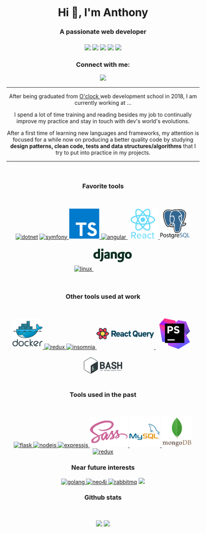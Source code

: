 <h1 align="center">Hi 👋, I'm Anthony</h1>
<h3 align="center">A passionate web developer</h3>

<h3 align="center">
<img src="https://img.shields.io/badge/-CSharp-purple?style=flat&logo=c%23"/>
<img src="https://img.shields.io/badge/-PHP-blue?style=flat&logo=php"/>

<img src="https://img.shields.io/badge/-Typescript-lightgrey?style=flat&logo=typescript"/>
<img src="https://img.shields.io/badge/-Javascript-orange?style=flat&logo=javascript">
<img src="https://img.shields.io/badge/-Python-green?style=flat&logo=python"/>
</h3>

<h3 align="center">Connect with me:</h3>
<p align="center">
<a href="https://linkedin.com/in/anthony-paulin"><img src="https://img.shields.io/badge/-LinkedIn-blue?logo=linkedin&style=for-the-badge"/></a>
</p>

---

<p align="center">
After being graduated from <a href="https://oclock.io" target="_blank" rel="noopener noreferrer"> O'clock </a> web development school in 2018, I am currently working at  ...</p>
<p align="center">
I spend a lot of time training and reading besides my job to continually improve my practice and stay in touch with dev's world's evolutions.
</p>
<p align="center">
After a first time of learning new languages and frameworks, my attention is focused for a while now on producing a better quality code by studying <strong>design patterns, clean code, tests and data structures/algorithms</strong> that I try to put into practice in my projects.

</p>

---

<br/>
<h3 align="center" id="tools"><b> Favorite tools</b></h3>
<br/>
<p align="center">
<a href="https://dotnet.microsoft.com/en-us/apps/aspnet" target="_blank" rel="noreferrer"> <img src="https://www.vectorlogo.zone/logos/dotnet/dotnet-official.svg" alt="dotnet" width="80" height="80"/></a>
<a href="https://symfony.com" target="_blank" rel="noreferrer"> <img src="https://symfony.com/logos/symfony_black_03.svg" alt="symfony" width="80" height="80"/> </a>  <a href="https://www.typescriptlang.org/" target="_blank" rel="noreferrer"> <img src="https://raw.githubusercontent.com/devicons/devicon/master/icons/typescript/typescript-original.svg" alt="typescript" width="80" height="80"/> </a>
<a href="https://angular.dev/" target="_blank" rel="noreferrer"> <img src="https://www.vectorlogo.zone/logos/angular/angular-icon.svg" alt="angular" width="80" height="80"/> </a>
<a href="https://reactjs.org/" target="_blank" rel="noreferrer"> <img src="https://raw.githubusercontent.com/devicons/devicon/master/icons/react/react-original-wordmark.svg" alt="react" width="80" height="80"/> </a> <a href="https://www.postgresql.org" target="_blank" rel="noreferrer"> <img src="https://raw.githubusercontent.com/devicons/devicon/master/icons/postgresql/postgresql-original-wordmark.svg" alt="postgresql" width="80" height="80"/> </a> 
<a href="https://www.linux.org/" target="_blank" rel="noreferrer"> <img src="https://www.vectorlogo.zone/logos/linux/linux-ar21.svg" alt="linux" width="100" height="80"/> </a>
<a href="" target="_blank" rel="noreferrer"> <svg xmlns="http://www.w3.org/2000/svg" width="100" height="80" viewBox="0 0 512 179"><path fill="#092E20" d="M386.892 41.423c12.001 0 23.093 1.271 36.548 3.998l-9.588 20.198c-7.455-1.455-.597-.195-6.23-.74v2.91l.362 11.816l.18 15.274c.182 3.817.182 7.636.365 11.454v7.637c0 24.001-2 35.273-8 44.545c-8.727 13.638-23.819 20.365-45.273 20.365c-10.91 0-20.363-1.636-30.183-5.455v-25.818h.002c9.82 5.09 19.637 7.453 30 7.453c18.363 0 26.182-7.453 26.182-25.273v-.545c-5.454 2.726-10.91 3.818-18.181 3.818c-24.546 0-40.185-16.182-40.185-41.818c0-31.821 23.093-49.82 64-49.82ZM132.91 43.24v64.909c0 22.365-1.637 33.091-6.545 42.365c-4.547 8.91-10.548 14.545-22.91 20.728l-26.001-12.364c12.364-5.818 18.363-10.907 22.181-18.729c4.001-8 5.275-17.273 5.275-41.636V43.241h28Zm333.998-2.364c28 0 45.092 17.638 45.092 46.183c0 29.275-17.817 47.638-46.183 47.638c-28.002 0-45.275-17.637-45.275-46c.002-29.458 17.821-47.82 46.366-47.82Zm-279.993.365c14.364 0 23.818 3.817 28 11.272c2.363 4.182 3.09 9.636 3.09 21.274v56.908c-12.547 1.818-28.364 3.092-40 3.092c-23.454 0-34.002-8.185-34.002-26.365c0-19.638 14-28.728 48.366-31.638v-6.182c0-5.09-2.545-6.907-9.637-6.907c-10.363 0-22 2.908-32.91 8.546V49.604c12.366-5.816 24.183-8.362 37.093-8.362ZM88.365 0v129.607c-14.363 2.727-24.91 3.818-36.363 3.818C17.818 133.425 0 117.97 0 88.333c0-28.546 18.91-47.09 48.183-47.09c4.545 0 8 .362 12.182 1.453V0h28Zm187.278 41.242c14.364 0 24.728 3.272 30.912 9.636c5.818 5.999 7.635 12.544 7.635 26.546v54.909h-28.001V78.515c0-10.727-3.636-14.729-13.636-14.729c-3.818 0-7.272.364-12.91 2v66.547h-28V47.604c16.545-4.363 30.181-6.362 44-6.362Zm-82.001 52.909c-18.547 1.818-24.547 4.728-24.547 12c0 5.454 3.456 8 11.092 8c4.182 0 8-.363 13.455-1.272V94.151Zm272.904-30.728c-11.093 0-17.459 8.91-17.459 24.363c.002 15.456 6.366 24.365 17.273 24.365c10.73 0 17.094-8.91 17.094-24.365c0-15.272-6.183-24.363-16.908-24.363Zm-415.635.363c-14.182 0-22.365 8.728-22.365 24c0 14.91 7.82 23.092 22.183 23.092c3.09 0 5.636-.182 9.636-.726V65.24c-3.273-1.09-6-1.454-9.454-1.454Zm310.71 4.18c-6.725 3.82-10.182 10.73-10.182 20.547c0 14.002 6.911 22.001 19.274 22.001c3.818 0 6.91-.728 10.545-1.818v-9.635c0-3.273-.18-6.911-.18-10.728l-.181-12.909l-.183-9.273v-2.183h-2.91c-5.453-.182-11.817 1.272-16.182 3.999ZM132.91.15v28.728h-28V.149h28Z"/></svg> </a>

</p>
<br/>
<h3 align="center"><b>Other tools used at work</b></h3>
<br/>
<p align="center">
 <a href="https://www.docker.com/" target="_blank" rel="noreferrer"> <img src="https://raw.githubusercontent.com/devicons/devicon/master/icons/docker/docker-original-wordmark.svg" alt="docker" width="80" height="80"/> </a> 
 </a>
 <a href="https://redux.js.org" target="_blank" rel="noreferrer"> <img src="https://raw.githubusercontent.com/prplx/svg-logos/5585531d45d294869c4eaab4d7cf2e9c167710a9/svg/redux.svg" alt="redux" width="80" height="80"/> </a>
<a href="https://insomnia.rest/" target="_blank" rel="noreferrer"> <img src="https://raw.githubusercontent.com/get-icon/geticon/master/icons/insomnia.svg" alt="insomnia" width="60" height="80"/> </a>
<a href="https://tanstack.com/query/latest" target="_blank" rel="noopener noreferrer"> <svg xmlns="http://www.w3.org/2000/svg" width="150" height="80" viewBox="0 0 512 100"><path fill="#00435B" d="m68.848 62.096l-2.14 3.716a3.612 3.612 0 0 1-3.13 1.809H47.184a3.612 3.612 0 0 1-3.13-1.81l-2.14-3.715h26.934Zm5.99-10.403l-3.773 6.552H39.697l-3.774-6.552H74.84Zm-3.634-10.172l3.64 6.322H35.918l3.641-6.322h31.646Zm-7.626-9.617c1.291 0 2.485.69 3.13 1.81l2.278 3.956h-27.21l2.278-3.956a3.612 3.612 0 0 1 3.13-1.81h16.394Z"/><path fill="#002B3B" d="M23.325 30.18c-1.816-8.806-2.206-15.56-1.032-20.464c.698-2.917 1.975-5.296 3.916-7.013C28.258.891 30.849.001 33.759.001c4.802 0 9.85 2.19 15.245 6.35c2.2 1.697 4.484 3.742 6.856 6.137c.188-.243.402-.473.64-.685C63.204 5.828 68.85 2.115 73.678.684c2.87-.851 5.566-.932 8.02-.106c2.592.872 4.656 2.674 6.113 5.199c2.404 4.167 3.038 9.642 2.142 16.402c-.366 2.756-.99 5.757-1.873 9.01c.333.04.667.113.997.223c8.508 2.82 14.532 5.851 18.18 9.316c2.17 2.061 3.587 4.356 4.099 6.897c.54 2.681.013 5.37-1.442 7.894c-2.399 4.16-6.81 7.442-13.096 10.041c-2.524 1.044-5.38 1.989-8.57 2.839c.146.329.259.678.334 1.044c1.816 8.806 2.206 15.56 1.032 20.464c-.698 2.917-1.974 5.296-3.915 7.013c-2.049 1.812-4.64 2.702-7.55 2.702c-4.802 0-9.85-2.19-15.245-6.35c-2.224-1.715-4.533-3.786-6.932-6.213c-.246.386-.55.745-.908 1.064c-6.705 5.975-12.35 9.688-17.18 11.12c-2.87.85-5.566.932-8.02.106c-2.591-.872-4.656-2.675-6.113-5.2c-2.403-4.166-3.037-9.641-2.141-16.401c.378-2.856 1.035-5.975 1.969-9.364a5.113 5.113 0 0 1-1.094-.234c-8.508-2.82-14.532-5.85-18.179-9.316c-2.17-2.061-3.587-4.356-4.1-6.897c-.54-2.681-.013-5.37 1.442-7.894c2.4-4.16 6.811-7.442 13.097-10.04c2.598-1.076 5.55-2.046 8.855-2.916a5.147 5.147 0 0 1-.276-.907Z"/><path fill="#FF4154" d="M82.648 70.309a1.605 1.605 0 0 1 1.845 1.224l.01.05l.09.467c2.925 15.374.865 23.06-6.179 23.06c-6.891 0-15.664-6.558-26.319-19.677a1.606 1.606 0 0 1 1.21-2.616h.05l.562.003c4.483.024 8.841-.132 13.075-.469c4.998-.398 10.216-1.078 15.656-2.042ZM34.274 58.688l.027.045l.281.492a156.013 156.013 0 0 0 7.052 11.168c2.88 4.149 6.117 8.349 9.714 12.6a1.605 1.605 0 0 1-.135 2.215l-.04.037l-.363.311c-11.9 10.196-19.634 12.232-23.203 6.107c-3.494-5.996-2.227-16.898 3.8-32.706a1.605 1.605 0 0 1 2.867-.27Zm54.413-22.685l.048.016l.448.154c14.689 5.11 20.27 10.725 16.742 16.846c-3.45 5.986-13.48 10.345-30.088 13.076a1.605 1.605 0 0 1-1.644-2.398a156.706 156.706 0 0 0 6.427-12.079c2.162-4.543 4.19-9.42 6.086-14.63a1.605 1.605 0 0 1 1.932-1l.049.015ZM36.802 33.43c.764.45 1.02 1.433.57 2.197a156.706 156.706 0 0 0-6.427 12.08c-2.162 4.543-4.191 9.42-6.087 14.63a1.605 1.605 0 0 1-1.98.985l-.049-.016l-.448-.155C7.693 58.041 2.112 52.427 5.64 46.306C9.09 40.319 19.119 35.96 35.728 33.23c.37-.06.75.01 1.074.2ZM83.958 8.264c3.493 5.996 2.227 16.897-3.8 32.705a1.605 1.605 0 0 1-2.867.27l-.027-.046l-.282-.491a156.013 156.013 0 0 0-7.051-11.168c-2.88-4.15-6.118-8.35-9.714-12.601a1.605 1.605 0 0 1 .134-2.215l.041-.036l.362-.312C72.654 4.174 80.39 2.14 83.958 8.264ZM33.752 4.615c6.892 0 15.665 6.56 26.32 19.677a1.606 1.606 0 0 1-1.211 2.617h-.05l-.561-.003c-4.483-.025-8.842.132-13.076.469c-4.997.397-10.216 1.078-15.656 2.042a1.605 1.605 0 0 1-1.845-1.224l-.01-.05l-.09-.468c-2.925-15.373-.865-23.06 6.18-23.06Z"/><path fill="#FFD94C" d="M48.502 32.105h13.761a5.618 5.618 0 0 1 4.873 2.822l6.91 12.04a5.618 5.618 0 0 1 0 5.592l-6.91 12.04a5.618 5.618 0 0 1-4.873 2.821h-13.76a5.618 5.618 0 0 1-4.874-2.821l-6.909-12.04a5.618 5.618 0 0 1 0-5.593l6.91-12.04a5.618 5.618 0 0 1 4.872-2.821Zm11.664 3.634a5.618 5.618 0 0 1 4.874 2.824l4.818 8.406a5.618 5.618 0 0 1 0 5.588l-4.818 8.405a5.618 5.618 0 0 1-4.874 2.825H50.6a5.618 5.618 0 0 1-4.875-2.825l-4.818-8.405a5.618 5.618 0 0 1 0-5.588l4.818-8.406A5.618 5.618 0 0 1 50.6 35.74h9.566Zm-2.26 3.974H52.86a5.618 5.618 0 0 0-4.871 2.82l-2.546 4.43a5.618 5.618 0 0 0 0 5.599l2.546 4.43a5.618 5.618 0 0 0 4.871 2.82h5.045a5.618 5.618 0 0 0 4.872-2.82l2.546-4.43a5.618 5.618 0 0 0 0-5.598l-2.546-4.432a5.618 5.618 0 0 0-4.872-2.819Zm-2.177 3.804a5.618 5.618 0 0 1 4.869 2.816l.361.627a5.618 5.618 0 0 1 0 5.605l-.361.627a5.618 5.618 0 0 1-4.87 2.816h-.691a5.618 5.618 0 0 1-4.87-2.816l-.36-.627a5.618 5.618 0 0 1 0-5.605l.36-.627a5.618 5.618 0 0 1 4.87-2.816h.692Zm-.345 3.747a2.5 2.5 0 0 0-2.167 3.748a2.5 2.5 0 0 0 4.33-2.498a2.5 2.5 0 0 0-2.163-1.25Zm-20.269 2.499h4.498"/><path fill="#00435B" d="M143.932 76.048V57.661h10.05l9.454 18.387h12.655l-9.752-20.1c2.928-1.19 5.236-3.25 6.923-6.178c1.688-2.928 2.531-5.93 2.531-9.008c0-4.962-1.402-9.007-4.206-12.134c-2.804-3.126-7.332-4.69-13.586-4.69h-25.385v52.11h11.316Zm14.218-29.107h-14.218V34.658h14.218c2.085 0 3.586.583 4.504 1.75c.918 1.166 1.377 2.617 1.377 4.354c0 4.12-1.96 6.18-5.88 6.18Zm34.879 30c6.055 0 10.993-2.307 14.814-6.922l-6.253-6.254c-2.233 2.68-5.087 4.02-8.561 4.02c-2.134 0-3.896-.583-5.285-1.75c-1.39-1.165-2.135-2.94-2.234-5.322h24.343c.199-1.29.298-3.151.298-5.583c0-5.856-1.588-10.323-4.764-13.4c-3.177-3.077-7.296-4.615-12.358-4.615c-5.558 0-9.963 1.786-13.214 5.36c-3.25 3.573-4.876 8.412-4.876 14.516c0 6.253 1.613 11.142 4.84 14.665c3.225 3.524 7.642 5.286 13.25 5.286Zm6.774-24.342h-14.218c.248-1.985.992-3.536 2.233-4.653c1.24-1.116 2.829-1.675 4.764-1.675c4.268 0 6.675 2.11 7.221 6.328Zm25.723 24.343c4.02 0 7.17-1.24 9.454-3.722v2.828h10.72V52.003c0-9.925-5.385-14.888-16.154-14.888c-6.204 0-11.638 1.588-16.304 4.764l3.35 8.263c4.02-2.68 8.09-4.02 12.21-4.02c1.935 0 3.448.46 4.54 1.377c1.092.919 1.638 2.246 1.638 3.983v2.085c-1.985-.894-4.764-1.34-8.338-1.34c-4.119 0-7.717 1.054-10.794 3.163c-3.077 2.11-4.616 5.125-4.616 9.045c0 4.02 1.328 7.11 3.983 9.269c2.655 2.158 6.092 3.238 10.31 3.238Zm2.084-9.082c-3.871 0-5.807-1.117-5.807-3.35c0-2.432 2.234-3.648 6.7-3.648c2.333 0 4.492.298 6.477.893v3.425c-2.233 1.786-4.69 2.68-7.37 2.68Zm38.824 9.082c8.636 0 14.219-4.293 16.75-12.879l-10.348-2.978c-1.141 3.673-3.275 5.51-6.402 5.51c-1.985 0-3.623-.882-4.913-2.644c-1.29-1.761-1.936-4.057-1.936-6.886c0-2.828.658-5.136 1.973-6.923c1.315-1.786 2.99-2.68 5.025-2.68c2.928 0 5.013 1.638 6.253 4.914l10.274-3.35c-2.482-7.941-8.04-11.911-16.676-11.911c-5.36 0-9.665 1.799-12.916 5.397c-3.25 3.598-4.876 8.45-4.876 14.553c0 6.204 1.613 11.068 4.84 14.591c3.225 3.524 7.543 5.286 12.952 5.286Zm31.678 0c3.424 0 6.303-.57 8.635-1.712l1.191-9.082c-2.183.992-4.367 1.488-6.55 1.488c-.596 0-1.105-.186-1.527-.558c-.421-.372-.632-.906-.632-1.6V47.462h8.263v-9.454h-8.263V22.3l-10.72 5.137v10.571h-5.211v9.454h5.21V66.52c0 6.948 3.202 10.422 9.604 10.422Zm59.038 5.136l8.337-5.36l-4.02-5.88c4.914-5.112 7.37-12.06 7.37-20.845c0-3.374-.434-6.6-1.303-9.677a30.987 30.987 0 0 0-3.908-8.598c-1.737-2.656-4.144-4.765-7.22-6.328c-3.078-1.563-6.626-2.345-10.646-2.345c-3.276 0-6.241.521-8.896 1.563c-2.655 1.042-4.851 2.444-6.588 4.206c-1.737 1.762-3.189 3.81-4.355 6.142a29.68 29.68 0 0 0-2.531 7.258a38.12 38.12 0 0 0-.782 7.78c0 2.68.26 5.272.782 7.779a29.68 29.68 0 0 0 2.53 7.258c1.167 2.332 2.619 4.38 4.356 6.141c1.737 1.762 3.933 3.164 6.588 4.206c2.655 1.043 5.62 1.564 8.896 1.564a26.96 26.96 0 0 0 7.22-.968l4.17 6.104Zm-11.39-16.08c-2.035 0-3.822-.483-5.36-1.451a9.935 9.935 0 0 1-3.573-3.871a20.59 20.59 0 0 1-1.861-5.1a25.667 25.667 0 0 1-.596-5.583c0-2.58.323-5.025.968-7.332c.645-2.308 1.873-4.343 3.685-6.105c1.811-1.761 4.057-2.642 6.737-2.642c2.68 0 4.913.856 6.7 2.568c1.786 1.712 3.002 3.722 3.647 6.03c.646 2.308.968 4.801.968 7.481c0 4.368-.794 7.891-2.382 10.571l-4.169-6.253l-8.412 5.434l4.243 6.18h-.372l-.223.074Zm39.42 10.944c4.565 0 8.04-1.464 10.422-4.392v3.498h10.794v-38.04h-10.794v19.95c0 2.929-.534 5.088-1.6 6.477c-1.068 1.39-2.743 2.085-5.026 2.085s-3.87-.695-4.764-2.085c-.893-1.39-1.34-3.598-1.34-6.625V38.008h-10.794v24.715c0 2.58.41 4.839 1.228 6.774c.819 1.936 1.898 3.425 3.238 4.467c1.34 1.042 2.73 1.8 4.169 2.27c1.44.472 2.928.708 4.467.708Zm42.993 0c6.054 0 10.992-2.308 14.814-6.923l-6.253-6.254c-2.234 2.68-5.087 4.02-8.561 4.02c-2.134 0-3.896-.583-5.286-1.75c-1.39-1.165-2.134-2.94-2.233-5.322h24.343c.198-1.29.298-3.151.298-5.583c0-5.856-1.588-10.323-4.765-13.4c-3.176-3.077-7.295-4.615-12.357-4.615c-5.559 0-9.963 1.786-13.214 5.36c-3.25 3.573-4.876 8.412-4.876 14.516c0 6.253 1.613 11.142 4.839 14.665c3.226 3.524 7.643 5.286 13.25 5.286Zm6.774-24.343h-14.219c.249-1.985.993-3.536 2.234-4.653c1.24-1.116 2.829-1.675 4.764-1.675c4.268 0 6.675 2.11 7.221 6.328Zm24.457 23.45V55.427c0-5.261 2.183-7.891 6.55-7.891c2.433 0 4.69.868 6.775 2.605l1.415-9.826c-2.035-2.134-4.542-3.201-7.52-3.201c-1.736 0-3.25.471-4.54 1.414s-2.184 1.91-2.68 2.903v-3.424h-10.795v38.04h10.795ZM491.75 90.49L512 38.008h-11.092l-7.668 20.323c-.546 1.489-.943 2.68-1.19 3.573c-.249-.893-.646-2.084-1.192-3.573l-7.742-20.323H471.95l14.367 37.594l-5.732 14.888h11.166Z"/></svg> </a>
<a><svg xmlns="http://www.w3.org/2000/svg" width="100" height="80" viewBox="0 0 256 256"><defs><linearGradient id="logosPhpstorm0" x1="40.196%" x2="55.577%" y1="64.058%" y2="47.965%"><stop offset="0%" stop-color="#AF1DF5"/><stop offset="21%" stop-color="#BC20E4"/><stop offset="63%" stop-color="#DD29B8"/><stop offset="100%" stop-color="#FF318C"/></linearGradient><linearGradient id="logosPhpstorm1" x1="42.885%" x2="63.378%" y1="78.603%" y2="-4.057%"><stop offset="2%" stop-color="#6B57FF"/><stop offset="42%" stop-color="#B74AF7"/><stop offset="75%" stop-color="#FF318C"/></linearGradient><linearGradient id="logosPhpstorm2" x1="73.258%" x2="32.049%" y1="102.209%" y2="-3.688%"><stop offset="0%" stop-color="#293896"/><stop offset="8%" stop-color="#3B3AA2"/><stop offset="29%" stop-color="#6740C0"/><stop offset="49%" stop-color="#8A44D8"/><stop offset="68%" stop-color="#A347E9"/><stop offset="86%" stop-color="#B249F3"/><stop offset="100%" stop-color="#B74AF7"/></linearGradient><linearGradient id="logosPhpstorm3" x1="62.87%" x2="39.747%" y1="72.446%" y2="45.568%"><stop offset="2%" stop-color="#6B57FF"/><stop offset="78%" stop-color="#B74AF7"/></linearGradient></defs><path fill="url(#logosPhpstorm0)" d="M141.307 45.013L132.773 19.2L43.68 0L0 49.413l48 24.56v-28.96z"/><path fill="url(#logosPhpstorm1)" d="m48 61.813l-48-12.4l24.4 146.56l23.52-.186z"/><path fill="url(#logosPhpstorm2)" d="M208 45.013h-83.493L158.053 15.2l64.64 12L256 109.973l-47.973 47.654z"/><path fill="url(#logosPhpstorm3)" d="M208.053 108.88L208 205.013H70.56l3.547 20.907L160.4 256l95.6-57.227z"/><path d="M47 43.771h162v162H47z"/><path fill="#FFF" d="M67.947 175.093h60v10h-60v-10Zm52.32-58.133l7.813-9.6a27.573 27.573 0 0 0 17.973 7.307c5.334 0 8.694-2.16 8.694-5.68v-.16c0-1.364-.343-2.46-1.422-3.451l-.242-.211a7.3 7.3 0 0 0-.557-.414l-.315-.204a11.058 11.058 0 0 0-.522-.302l-.382-.2a15.25 15.25 0 0 0-.201-.1l-.425-.198a20.305 20.305 0 0 0-.454-.198l-.484-.199a27.087 27.087 0 0 0-.254-.1l-.531-.198a34.56 34.56 0 0 0-.278-.1l-.58-.201l-.303-.101l-.63-.203l-.667-.205l-.702-.208c-.12-.035-.242-.07-.365-.104l-.758-.212l-.795-.215l-2.44-.633l-.766-.205l-1.126-.31l-.368-.105l-.728-.212l-.714-.215a67.125 67.125 0 0 1-.351-.11l-.694-.222l-.68-.226a50.843 50.843 0 0 1-.334-.116l-.658-.235l-.643-.24a23.119 23.119 0 0 1-.316-.124l-.622-.251l-.606-.259c-6.286-2.757-10.049-6.826-10.165-14.88l-.002-.573c0-10.792 8.59-17.981 20.68-18.131l.386-.003a34.667 34.667 0 0 1 22.347 7.654l-6.88 9.973a28.107 28.107 0 0 0-15.653-5.92c-5.067 0-7.734 2.32-7.734 5.333v.187c0 2.23.852 3.644 3.457 4.932l.414.197c.143.066.29.131.443.196l.472.195l.502.195l.533.195l.563.196l.596.198l.629.199l.662.202l1.057.308l1.137.318l1.219.328l1.303.341c.287.075.572.151.853.228l.836.232c.275.078.548.157.817.237l.8.242c.131.04.262.082.392.123l.772.25l.754.256c.372.13.737.262 1.096.397l.707.273c7.675 3.042 11.938 7.422 12.063 15.448l.003.554c0 11.947-9.12 18.667-22.106 18.667a38.27 38.27 0 0 1-25.52-9.627ZM68 65.333h24.533c14.15 0 22.786 8.312 22.958 20.354l.002.526c0 13.867-10.8 21.067-24.24 21.067h-9.92v17.973H68v-59.92Zm23.627 30.214c6.586 0 10.453-3.92 10.453-9.067v-.16c0-5.92-4.107-9.093-10.667-9.093h-10.08v18.32h10.294Z"/></svg></a>
<svg xmlns="http://www.w3.org/2000/svg" width="100" height="80" viewBox="0 0 512 217"><path fill="#FFF" d="M175.374 43.99L107.371 3.615a25.614 25.614 0 0 0-26.24 0L13.114 43.99A27.126 27.126 0 0 0 0 67.357v80.735a27.126 27.126 0 0 0 13.114 23.353l68.003 40.361a25.627 25.627 0 0 0 26.24 0l68.004-40.36a27.126 27.126 0 0 0 13.127-23.368V67.357a27.126 27.126 0 0 0-13.114-23.367Z"/><path fill="#2F3A3E" d="M175.374 43.99L107.371 3.615a25.614 25.614 0 0 0-26.24 0L13.114 43.99A27.126 27.126 0 0 0 0 67.357v80.735a27.126 27.126 0 0 0 13.114 23.353l68.003 40.361a25.627 25.627 0 0 0 26.24 0l68.004-40.36a27.126 27.126 0 0 0 13.127-23.368V67.357a27.126 27.126 0 0 0-13.114-23.367ZM83.5 207.68l-68.003-40.36a22.387 22.387 0 0 1-10.785-19.228V67.357a22.373 22.373 0 0 1 10.785-19.228L83.5 7.755a20.97 20.97 0 0 1 21.488 0l67.949 40.374A22.237 22.237 0 0 1 183.38 63.68c-2.26-4.807-7.34-6.128-13.263-2.723l-64.286 39.816c-8.02 4.67-13.93 9.94-13.944 19.608v79.279c0 5.787 2.329 9.532 5.924 10.635c-1.177.215-2.371.33-3.568.34A21.066 21.066 0 0 1 83.5 207.68Z"/><path fill="#3AB14A" d="m157.55 155.895l-16.94 10.13a1.24 1.24 0 0 0-.776 1.104v4.452c0 .545.368.763.817.504l17.198-10.458c.421-.315.623-.846.518-1.361v-3.909c-.014-.503-.409-.721-.817-.462Z"/><path fill="#FFF" d="M121.492 118.597c.544-.272.994 0 1.007.777l.055 5.91a10.894 10.894 0 0 1 6.509-.79c.422.109.599.68.436 1.361l-1.294 5.188c-.098.392-.3.75-.586 1.035c-.1.1-.215.182-.34.245a.776.776 0 0 1-.504.082a8.633 8.633 0 0 0-6.277 1.008a7.884 7.884 0 0 0-4.644 6.985c0 2.724 1.362 3.473 6.114 3.554c6.278.11 9.001 2.846 9.07 9.178a22.509 22.509 0 0 1-8.334 16.98l.109 5.802a2.124 2.124 0 0 1-.994 1.77l-3.432 1.974c-.545.273-.994 0-1.008-.762v-5.706c-2.94 1.226-5.923 1.512-7.83.75c-.353-.137-.517-.668-.367-1.28l1.24-5.243a2.18 2.18 0 0 1 .612-1.09c.097-.093.207-.17.327-.231a.68.68 0 0 1 .558 0a9.532 9.532 0 0 0 7.203-.913a9.423 9.423 0 0 0 5.325-8.17c0-2.941-1.62-4.167-5.447-4.194c-4.943 0-9.532-.953-9.627-8.17a21.106 21.106 0 0 1 7.98-16.15l-.246-5.937a2.11 2.11 0 0 1 .994-1.797l3.39-2.166Z"/><path fill="#2F3A3E" d="M390.646 61.352a40.415 40.415 0 0 1 24.442.34a35.908 35.908 0 0 1 10.894 5.869a29.63 29.63 0 0 1 7.707 9.273a27.003 27.003 0 0 1 3.078 12.255a3.186 3.186 0 0 1-.98 2.356a3.527 3.527 0 0 1-2.452.98h-11.942a3.39 3.39 0 0 1-3.418-2.859a20.262 20.262 0 0 0-1.675-5.923a13.78 13.78 0 0 0-3.09-4.276a13.617 13.617 0 0 0-4.535-2.724a19.908 19.908 0 0 0-11.724-.245a14.42 14.42 0 0 0-4.562 2.152a10.267 10.267 0 0 0-3.01 3.363a9.083 9.083 0 0 0-1.075 4.562a7.421 7.421 0 0 0 1.361 4.466a13.753 13.753 0 0 0 3.977 3.527a30.352 30.352 0 0 0 5.8 2.724a153.55 153.55 0 0 0 6.414 2.042a114.17 114.17 0 0 1 7.095 2.383a62.788 62.788 0 0 1 7.067 3.146a46.066 46.066 0 0 1 6.454 4.085a29.454 29.454 0 0 1 5.447 5.365a24.647 24.647 0 0 1 3.8 6.686a23.843 23.843 0 0 1 1.36 8.17a22.032 22.032 0 0 1-3.213 11.901a27.384 27.384 0 0 1-8.047 8.266a36.357 36.357 0 0 1-10.894 4.834a45.917 45.917 0 0 1-11.874 1.58a44.323 44.323 0 0 1-13.004-1.948a38.59 38.59 0 0 1-11.507-5.692a30.938 30.938 0 0 1-8.415-9.232a25.872 25.872 0 0 1-3.527-12.61a3.187 3.187 0 0 1 .967-2.369a3.527 3.527 0 0 1 2.465-.994h11.887a3.39 3.39 0 0 1 3.418 2.846a17.253 17.253 0 0 0 1.947 6.087a14.557 14.557 0 0 0 3.69 4.344a15.918 15.918 0 0 0 5.243 2.723a24.729 24.729 0 0 0 12.678.245a15.129 15.129 0 0 0 4.78-2.029a10.744 10.744 0 0 0 3.226-3.295a8.252 8.252 0 0 0 1.144-4.507a8.388 8.388 0 0 0-1.361-4.943a13.263 13.263 0 0 0-4.017-3.759a29.63 29.63 0 0 0-5.924-2.805c-2.36-.826-4.63-1.57-6.808-2.233c-3.364-.98-6.74-2.26-10.172-3.704a46.992 46.992 0 0 1-9.845-5.555a29.821 29.821 0 0 1-7.585-8.157a21.188 21.188 0 0 1-3.091-11.452a22.59 22.59 0 0 1 3.05-11.642a27.915 27.915 0 0 1 7.735-8.47a35.023 35.023 0 0 1 10.62-5.147Zm-60.95-.437a3.42 3.42 0 0 1 3.282 2.275l28.963 87.026a3.146 3.146 0 0 1-.504 2.928a3.502 3.502 0 0 1-2.723 1.362h-11.56a3.419 3.419 0 0 1-3.296-2.315l-6.482-20.222h-25.464l-6.604 20.235a3.433 3.433 0 0 1-3.282 2.302h-11.629a3.502 3.502 0 0 1-2.723-1.362a3.132 3.132 0 0 1-.49-2.928l29.549-87.04a3.433 3.433 0 0 1 3.268-2.26Zm130.131.001a3.364 3.364 0 0 1 3.261 3.268v34.151h30.652V64.184a3.363 3.363 0 0 1 3.445-3.268h11.187a3.364 3.364 0 0 1 3.261 3.268v87.04a3.363 3.363 0 0 1-3.445 3.268h-11.187a3.364 3.364 0 0 1-3.26-3.268v-36.957h-30.653v36.957a3.363 3.363 0 0 1-3.445 3.268h-11.078a3.364 3.364 0 0 1-3.26-3.268v-87.04a3.363 3.363 0 0 1 3.445-3.268Zm-213.767-.014c4.026.038 8.034.545 11.942 1.512a34.11 34.11 0 0 1 10.717 4.643a24.742 24.742 0 0 1 7.775 8.28a23.367 23.367 0 0 1 2.874 12.064a20.534 20.534 0 0 1-4.957 13.304a24.143 24.143 0 0 1-4.93 4.357l.872.518a24.797 24.797 0 0 1 6.073 5.27a23.585 23.585 0 0 1 4.017 6.944a24.102 24.102 0 0 1 1.362 8.306a25 25 0 0 1-2.832 12.256a26.934 26.934 0 0 1-7.667 8.878a35.01 35.01 0 0 1-10.784 5.352a43.997 43.997 0 0 1-12.365 1.892h-29.515a3.364 3.364 0 0 1-3.26-3.268V64.17a3.363 3.363 0 0 1 3.444-3.268Zm2.914 52.889h-14.978v24.783h14.46a19.064 19.064 0 0 0 5.76-.98a15.946 15.946 0 0 0 4.753-2.52a11.18 11.18 0 0 0 3.091-3.758a10.989 10.989 0 0 0 1.13-5.08c.076-1.8-.265-3.594-.994-5.242a10.812 10.812 0 0 0-2.873-3.745a13.617 13.617 0 0 0-4.466-2.45a20.534 20.534 0 0 0-5.883-1.008Zm75.874-21.379l-7.57 23.34h14.978l-7.408-23.34Zm-78.488-15.51h-12.405V98.05h12.773a20.426 20.426 0 0 0 5.446-.844a14.979 14.979 0 0 0 4.535-2.179a10.69 10.69 0 0 0 3.036-3.322a8.443 8.443 0 0 0 1.035-4.398a9.273 9.273 0 0 0-1.062-4.644a9.014 9.014 0 0 0-2.9-3.09a14.339 14.339 0 0 0-4.603-1.935a27.234 27.234 0 0 0-5.855-.735Zm46.134 92.514c.422.554.736 1.182.926 1.852a7.78 7.78 0 0 1 .313 2.192l-.013 1.648c0 .742-.105 1.48-.313 2.192a5.665 5.665 0 0 1-.913 1.852a4.494 4.494 0 0 1-1.525 1.28a4.616 4.616 0 0 1-2.151.477a4.344 4.344 0 0 1-3.622-1.757a5.692 5.692 0 0 1-.9-1.852a7.803 7.803 0 0 1-.299-2.192v-1.648c0-.497.045-.994.136-1.484c.084-.466.217-.923.395-1.361c.175-.42.4-.818.668-1.185c.257-.36.57-.677.926-.94a4.33 4.33 0 0 1 1.211-.613a4.79 4.79 0 0 1 1.485-.217a4.453 4.453 0 0 1 3.676 1.756Zm160.26-1.743a5.736 5.736 0 0 1 1.824.286a4.78 4.78 0 0 1 1.484.804c.418.338.762.76 1.008 1.239c.25.494.38 1.04.38 1.593h-2.232a2.955 2.955 0 0 0-.218-.885c-.113-.264-.28-.5-.49-.695a2.138 2.138 0 0 0-.763-.449a3.077 3.077 0 0 0-1.035-.163a3.363 3.363 0 0 0-.926.122c-.266.076-.515.2-.735.368a1.73 1.73 0 0 0-.49.572a1.62 1.62 0 0 0-.177.762c0 .278.086.549.245.776c.17.234.382.433.626.586c.282.179.584.325.899.436c.336.118.69.227 1.062.327c.554.154 1.096.35 1.62.585c.49.218.949.502 1.362.844c.379.314.693.698.926 1.13c.236.46.353.97.34 1.485c.011.529-.12 1.05-.38 1.511c-.255.44-.604.816-1.022 1.103a4.793 4.793 0 0 1-1.484.667a6.813 6.813 0 0 1-1.77.232a6.682 6.682 0 0 1-1.24-.109a5.828 5.828 0 0 1-1.17-.34a5.202 5.202 0 0 1-1.05-.572a4.153 4.153 0 0 1-.843-.79a3.54 3.54 0 0 1-.777-2.22h2.247c.023.355.116.702.273 1.022c.143.282.347.529.599.721a2.6 2.6 0 0 0 .871.436c.359.102.73.153 1.103.15c.317.003.632-.033.94-.11c.272-.067.53-.182.762-.34c.213-.144.39-.335.518-.558a1.51 1.51 0 0 0 .163-.79a1.593 1.593 0 0 0-.204-.803a1.988 1.988 0 0 0-.572-.613a3.935 3.935 0 0 0-.872-.463a9.807 9.807 0 0 0-1.103-.367a12.964 12.964 0 0 1-1.58-.545a6.182 6.182 0 0 1-1.36-.803a3.963 3.963 0 0 1-.995-1.103a2.805 2.805 0 0 1-.381-1.471a2.955 2.955 0 0 1 .381-1.498c.253-.44.596-.82 1.008-1.117a4.793 4.793 0 0 1 1.47-.708a6.2 6.2 0 0 1 1.757-.245Zm-68.4-.027a6.019 6.019 0 0 1 1.88.272c.5.173.963.441 1.362.79c.399.351.72.783.94 1.267a5.08 5.08 0 0 1 .435 1.66h-2.192a4.003 4.003 0 0 0-.26-.939a2.165 2.165 0 0 0-.476-.708a2.002 2.002 0 0 0-.721-.45a2.9 2.9 0 0 0-1.008-.149a2.16 2.16 0 0 0-1.212.327a2.723 2.723 0 0 0-.844.899c-.24.422-.405.883-.49 1.361a7.748 7.748 0 0 0-.164 1.553v1.606c.006.518.065 1.034.177 1.54c.09.48.265.942.518 1.36c.224.367.532.675.898.9a2.56 2.56 0 0 0 1.362.34h.654c.216-.024.43-.065.64-.123a2.9 2.9 0 0 0 .558-.231c.157-.086.296-.201.408-.34v-2.574h-2.45v-1.648h4.643l.068 4.753c-.239.27-.509.513-.804.721a5.3 5.3 0 0 1-1.048.572a6.604 6.604 0 0 1-1.253.368a7.449 7.449 0 0 1-1.443.136a4.93 4.93 0 0 1-2.165-.45a4.603 4.603 0 0 1-1.594-1.239a5.515 5.515 0 0 1-.994-1.851a7.64 7.64 0 0 1-.354-2.288v-1.593a7.544 7.544 0 0 1 .34-2.288a5.66 5.66 0 0 1 .968-1.852a4.507 4.507 0 0 1 3.622-1.702Zm-84.139.136v8.633c.004.37.059.736.164 1.09c.085.31.228.6.422.858c.185.237.422.428.694.558c.303.14.633.21.967.204a2.33 2.33 0 0 0 .994-.204c.28-.127.528-.319.722-.558c.2-.255.348-.547.435-.858c.104-.354.159-.72.164-1.09v-8.633l2.206.055v8.633c0 .62-.115 1.234-.34 1.81a4.1 4.1 0 0 1-.913 1.363c-.387.39-.85.695-1.362.898a5.188 5.188 0 0 1-1.865.314a4.997 4.997 0 0 1-1.825-.314a3.963 3.963 0 0 1-2.315-2.301a4.984 4.984 0 0 1-.34-1.825v-8.633h2.192Zm184.061.082v1.756h-6.468v3.636h5.597v1.689h-5.583v4.085h6.523v1.73h-8.77v-12.896h8.701Zm-231.83 0v1.756h-6.467v3.636h5.583v1.689h-5.583v4.085h6.522v1.73h-8.756v-12.896h8.702Zm95.456 0v1.756h-6.468v3.636h5.583v1.689h-5.583v4.085h6.522v1.73h-8.755v-12.896h8.701Zm-72.688-.041a8.17 8.17 0 0 1 1.825.218c.528.119 1.03.331 1.484.626c.42.275.767.65 1.008 1.09c.253.482.375 1.022.354 1.566a2.546 2.546 0 0 1-.558 1.634a3.54 3.54 0 0 1-1.485 1.048c.357.093.696.24 1.008.436a2.8 2.8 0 0 1 .735.667a2.982 2.982 0 0 1 .627 1.866a3.527 3.527 0 0 1-.354 1.62a3.309 3.309 0 0 1-.98 1.171a4.52 4.52 0 0 1-1.485.708a6.931 6.931 0 0 1-1.852.259l-4.657-.014v-12.895h4.33Zm123.86.014l4.317 12.895h-2.3l-.9-2.996h-4.235l-.925 2.996h-2.315l4.398-12.895h1.96Zm16.545 0v1.756h-2.927v9.382h2.927v1.757h-8.06v-1.757h2.872v-9.382h-2.873v-1.756h8.061Zm-43.874 0l4.317 12.895h-2.301l-.845-2.996h-4.234l-.926 2.996h-2.315l4.398-12.895h1.906Zm133.447-.014v11.166h6.468v1.73h-8.701v-12.896h2.233Zm-13.617 0v11.166h6.468v1.73h-8.701v-12.896h2.233Zm-175.455-.027a7.394 7.394 0 0 1 1.92.259a4.48 4.48 0 0 1 1.525.721c.424.318.765.734.994 1.212a3.84 3.84 0 0 1 .354 1.702a3.69 3.69 0 0 1-.177 1.185a3.432 3.432 0 0 1-.504.967c-.219.291-.48.548-.776.762a4.984 4.984 0 0 1-1.008.559l2.874 5.446v.11h-2.383l-2.588-5.053h-2.274v5.025h-2.246v-12.895h4.289Zm106.907.027l4.398 8.851v-8.851h2.26l-.013 12.895h-2.247l-4.412-8.864v8.864h-2.246v-12.895h2.26Zm-95.482 0l4.398 8.851v-8.851h2.26v12.895h-2.247l-4.411-8.864v8.864h-2.26v-12.895h2.26Zm136.238 0v5.447h4.643v-5.447h2.179l-.014 12.895h-2.165v-5.76h-4.63v5.76h-2.178v-12.895h2.165Zm-237.78 0l-.055 1.757h-4.167v11.138h-2.22V169.58h-4.085v-1.757h10.526Zm5.964 0v5.447h4.616v-5.447h2.179v12.895h-2.18v-5.76h-4.615v5.76h-2.165v-12.895h2.165Zm56.85 1.634a2.138 2.138 0 0 0-1.252.354a2.52 2.52 0 0 0-.79.912a4.208 4.208 0 0 0-.408 1.28a9.6 9.6 0 0 0-.123 1.444v1.661c.008.484.053.967.136 1.444c.07.445.208.876.409 1.28c.184.367.455.685.79.925c.37.247.808.37 1.252.355a2.18 2.18 0 0 0 1.267-.355a2.72 2.72 0 0 0 .817-.925c.213-.4.36-.833.436-1.28c.084-.477.13-.96.136-1.444l-.014-1.661a8.606 8.606 0 0 0-.136-1.444a4.221 4.221 0 0 0-.436-1.28a2.628 2.628 0 0 0-.817-.912a2.192 2.192 0 0 0-1.266-.354Zm-13.14 5.406l-2.546.014v4.085h2.437c.328-.001.654-.051.967-.15a2.37 2.37 0 0 0 .75-.409c.211-.169.383-.383.503-.626c.122-.26.183-.544.177-.83a2.26 2.26 0 0 0-.163-.872a1.757 1.757 0 0 0-.45-.654a2.083 2.083 0 0 0-.721-.408a3.146 3.146 0 0 0-.954-.15Zm85.42-.64v1.702h-7.462v-1.702h7.462Zm9.722-3.35l-1.566 5.052h3.105l-1.539-5.052Zm27.275 0l-1.566 5.052h3.105l-1.539-5.052Zm-81.96-1.348h-2.043l-.014 4.426h2.056a3.35 3.35 0 0 0 1.022-.15a2.47 2.47 0 0 0 .803-.436a1.92 1.92 0 0 0 .531-.68c.13-.292.195-.608.19-.927a2.424 2.424 0 0 0-.176-.953a1.88 1.88 0 0 0-.504-.694a2.233 2.233 0 0 0-.803-.436c-.346-.1-.703-.15-1.063-.15Zm-40.879.068h-2.124v3.663h2.138c.317 0 .633-.041.94-.122c.269-.07.523-.19.748-.354a1.74 1.74 0 0 0 .504-.572a1.62 1.62 0 0 0 .19-.776a1.825 1.825 0 0 0-.176-.831a1.539 1.539 0 0 0-.504-.572a2.247 2.247 0 0 0-.763-.327a4.589 4.589 0 0 0-.953-.109Z"/></svg>
</p>

<h3 align="center"><b>Tools used in the past</b></h3>
<br/>
<p align="center">
<a href="https://flask.palletsprojects.com/" target="_blank" rel="noreferrer"> <img src="https://www.vectorlogo.zone/logos/palletsprojects_flask/palletsprojects_flask-ar21~v2.svg" alt="flask" width="100" height="80"/> </a> 
<a href="http://nodejs.com" target="_blank" rel="noreferrer"> <img src="https://www.vectorlogo.zone/logos/nodejs/nodejs-ar21.svg" alt="nodejs" width="100" height="80"/> </a>
 <a href="http://expressjs.com" target="_blank" rel="noreferrer"> <img src="https://www.vectorlogo.zone/logos/expressjs/expressjs-ar21.svg" alt="expressjs" width="100" height="80"/> </a>
 <a href="https://sass-lang.com" target="_blank" rel="noreferrer"> <img src="https://raw.githubusercontent.com/devicons/devicon/master/icons/sass/sass-original.svg" alt="sass" width="100" height="80"/> </a>
  <a href="https://www.mysql.com/" target="_blank" rel="noreferrer"> <img src="https://raw.githubusercontent.com/devicons/devicon/master/icons/mysql/mysql-original-wordmark.svg" alt="mysql" width="80" height="80"/> </a>
  <a href="https://www.mongodb.com/" target="_blank" rel="noreferrer"> <img src="https://raw.githubusercontent.com/devicons/devicon/master/icons/mongodb/mongodb-original-wordmark.svg" alt="mongodb" width="80" height="80"/> </a>
  <a href="https://memcached.org" target="_blank" rel="noreferrer"> <img src="https://www.vectorlogo.zone/logos/memcached/memcached-ar21.svg" alt="redux" width="100" height="80"/> </a>

<h3 align="center"><b>Near future interests</b></h3>

<p align="center"><a href="https://golang.com/" target="_blank" rel="noreferrer"> <img src="https://www.vectorlogo.zone/logos/golang/golang-ar21.svg" alt="golang" width="80" height="80"/>
<a href="https://neo4j.com//" target="_blank" rel="noreferrer"> <img src="https://www.vectorlogo.zone/logos/neo4j/neo4j-ar21.svg" alt="neo4j" width="100" height="80"/>
<a href="https://www.rabbitmq.com/" target="_blank" rel="noreferrer"><img src="https://www.vectorlogo.zone/logos/rabbitmq/rabbitmq-ar21.svg" alt="rabbitmq"/></a>
<a href="https://www.elastic.co/" target="_blank" rel="noreferrer"> <img src="https://www.vectorlogo.zone/logos/elastic/elastic-ar21.svg"/></a>

</p>

<h3 align="center"><b>Github stats</b></h3>
<br/>
<p align="center">
 <img align="center" src="https://github-readme-stats.vercel.app/api?username=Tonyp85-25&theme=tokyonight&count_private=true"  />
 <img align="center" src="https://github-readme-stats.vercel.app/api/top-langs/?username=Tonyp85-25&hide=css,html,twig&theme=onedark&count_private=true&layout=compact"  height="195"/>

<!-- [![Anurag's GitHub stats](https://github-readme-stats.vercel.app/api?username=Tonyp85-25&theme=tokyonight&count_private=true)](https://github.com/anuraghazra/github-readme-stats) [![Top Langs](https://github-readme-stats.vercel.app/api/top-langs/?username=Tonyp85-25&hide=css,html,twig&theme=onedark&count_private=true)](https://github.com/anuraghazra/github-readme-stats) -->

</p>


